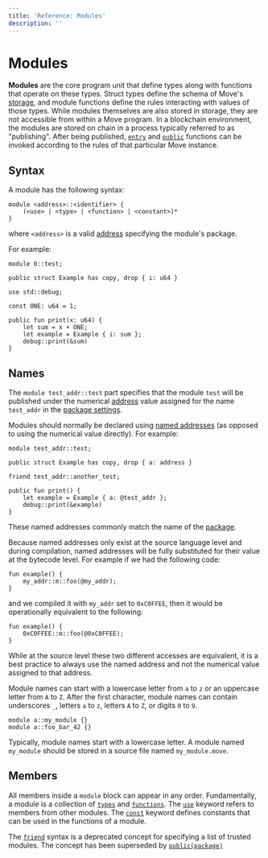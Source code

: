 ```yaml
---
title: 'Reference: Modules'
description: ''
---
```


# Modules

**Modules** are the core program unit that define types along with functions that operate on these
types. Struct types define the schema of Move's [storage](./abilities#key), and module functions
define the rules interacting with values of those types. While modules themselves are also stored in
storage, they are not accessible from within a Move program. In a blockchain environment, the
modules are stored on chain in a process typically referred to as "publishing". After being
published, [`entry`](./functions#entry-modifier) and [`public`](./functions#visibility)
functions can be invoked according to the rules of that particular Move instance.

## Syntax

A module has the following syntax:

```text
module <address>::<identifier> {
    (<use> | <type> | <function> | <constant>)*
}
```

where `<address>` is a valid [address](./primitive-types/address) specifying the module's
package.

For example:

```move
module 0::test;

public struct Example has copy, drop { i: u64 }

use std::debug;

const ONE: u64 = 1;

public fun print(x: u64) {
    let sum = x + ONE;
    let example = Example { i: sum };
    debug::print(&sum)
}
```

## Names

The `module test_addr::test` part specifies that the module `test` will be published under the
numerical [address](./primitive-types/address) value assigned for the name `test_addr` in the
[package settings](./packages).

Modules should normally be declared using [named addresses](./primitive-types/address) (as
opposed to using the numerical value directly). For example:

```move
module test_addr::test;

public struct Example has copy, drop { a: address }

friend test_addr::another_test;

public fun print() {
    let example = Example { a: @test_addr };
    debug::print(&example)
}
```

These named addresses commonly match the name of the [package](./packages).

Because named addresses only exist at the source language level and during compilation, named
addresses will be fully substituted for their value at the bytecode level. For example if we had the
following code:

```move
fun example() {
    my_addr::m::foo(@my_addr);
}
```

and we compiled it with `my_addr` set to `0xC0FFEE`, then it would be operationally equivalent to
the following:

```move
fun example() {
    0xC0FFEE::m::foo(@0xC0FFEE);
}
```

While at the source level these two different accesses are equivalent, it is a best practice to
always use the named address and not the numerical value assigned to that address.

Module names can start with a lowercase letter from `a` to `z` or an uppercase letter from `A` to
`Z`. After the first character, module names can contain underscores `_`, letters `a` to `z`,
letters `A` to `Z`, or digits `0` to `9`.

```move
module a::my_module {}
module a::foo_bar_42 {}
```

Typically, module names start with a lowercase letter. A module named `my_module` should be stored
in a source file named `my_module.move`.

## Members

All members inside a `module` block can appear in any order. Fundamentally, a module is a collection
of [`types`](./structs) and [`functions`](./functions). The [`use`](./uses) keyword refers
to members from other modules. The [`const`](./constants) keyword defines constants that can be
used in the functions of a module.

The [`friend`](./friends) syntax is a deprecated concept for specifying a list of trusted
modules. The concept has been superseded by [`public(package)`](./functions#visibility)

<!-- TODO member access rules -->

